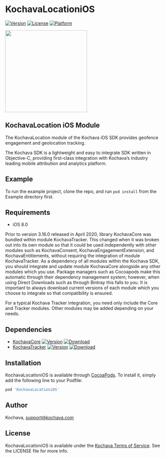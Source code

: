 # KochavaLocationiOS

[![Version](https://img.shields.io/cocoapods/v/KochavaLocationiOS.svg?style=flat)](https://cocoapods.org/pods/KochavaLocationiOS)
[![License](https://img.shields.io/cocoapods/l/KochavaLocationiOS.svg?style=flat)](https://cocoapods.org/pods/KochavaLocationiOS)
[![Platform](https://img.shields.io/cocoapods/p/KochavaLocationiOS.svg?style=flat)](https://cocoapods.org/pods/KochavaLocationiOS)

<img src="https://storage.googleapis.com/kochava-web/2016/07/Kochava-horizontal-black-800x154.png" width="260" />

## KochavaLocation iOS Module

The KochavaLocation module of the Kochava iOS SDK provides geofence engagement and geolocation tracking.

The Kochava SDK is a lightweight and easy to integrate SDK written in Objective-C, providing first-class integration with Kochava’s industry leading mobile attribution and analytics platform.

## Example

To run the example project, clone the repo, and run `pod install` from the Example directory first.

## Requirements

* iOS 8.0

Prior to version 3.16.0 released in April 2020, library KochavaCore was bundled within module KochavaTracker.  This changed when it was broken out into its own module so that it could be used independently with other modules such as KochavaConsent, KochavaEngagementExtension, and KochavaEntitlements, without requiring the integration of module KochavaTracker.  As a dependency of all modules within the Kochava SDK, you should integrate and update module KochavaCore alongside any other modules which you use.  Package managers such as Cocoapods make this automatic through their dependency management system;  however, when using Direct Downloads such as through Bintray this falls to you.  It is important to always download current versions of each module which you choose to integrate so that compatibility is ensured.

For a typical Kochava Tracker integration, you need only include the Core and Tracker modules.  Other modules may be added depending on your needs.

## Dependencies

* [KochavaCore](https://cocoapods.org/pods/KochavaCoreiOS)
[![Version](https://img.shields.io/cocoapods/v/KochavaCoreiOS.svg?style=flat)](https://cocoapods.org/pods/KochavaCoreiOS) [ ![Download](https://api.bintray.com/packages/kochava/ios/core/images/download.svg) ](https://bintray.com/kochava/ios/core/_latestVersion)
* [KochavaTracker](https://cocoapods.org/pods/KochavaTrackeriOS)
[![Version](https://img.shields.io/cocoapods/v/KochavaTrackeriOS.svg?style=flat)](https://cocoapods.org/pods/KochavaTrackeriOS) [ ![Download](https://api.bintray.com/packages/kochava/ios/tracker/images/download.svg) ](https://bintray.com/kochava/ios/tracker/_latestVersion)

## Installation

KochavaLocationiOS is available through [CocoaPods](https://cocoapods.org).
To install it, simply add the following line to your Podfile:

```ruby
pod 'KochavaLocationiOS'
```

## Author

Kochava, support@kochava.com

## License

KochavaLocationiOS is available under the [Kochava Terms of Service](https://www.kochava.com/terms-of-service/). See the LICENSE file for more info.
